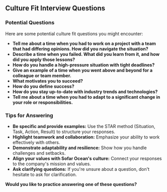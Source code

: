 ## Culture Fit Interview Questions

### Potential Questions

Here are some potential culture fit questions you might encounter:

* **Tell me about a time when you had to work on a project with a team that had differing opinions. How did you navigate the situation?**
* **Describe a time when you failed. What did you learn from it, and how did you apply those lessons?**
* **How do you handle a high-pressure situation with tight deadlines?**
* **Give an example of a time when you went above and beyond for a colleague or team member.**
* **What motivates you to succeed?**
* **How do you define success?**
* **How do you stay up-to-date with industry trends and technologies?**
* **Tell me about a time when you had to adapt to a significant change in your role or responsibilities.**

### Tips for Answering

* **Be specific and provide examples:** Use the STAR method (Situation, Task, Action, Result) to structure your responses.
* **Highlight teamwork and collaboration:** Emphasize your ability to work effectively with others.
* **Demonstrate adaptability and resilience:** Show how you handle challenges and setbacks.
* **Align your values with Sofar Ocean's culture:** Connect your responses to the company's mission and values.
* **Ask clarifying questions:** If you're unsure about a question, don't hesitate to ask for clarification.

**Would you like to practice answering one of these questions?** 
